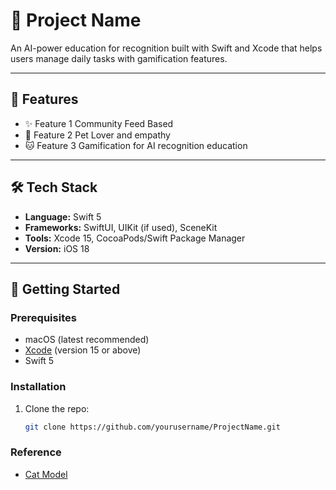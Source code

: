 # 🚀 Project Name
  
An AI-power education for recognition built with Swift and Xcode that helps users manage daily tasks with gamification features.

---

## 📱 Features
- ✨ Feature 1 Community Feed Based
- 🎨 Feature 2 Pet Lover and empathy
- 🐱 Feature 3 Gamification for AI recognition education 

---

## 🛠️ Tech Stack
- **Language:** Swift 5
- **Frameworks:** SwiftUI, UIKit (if used), SceneKit
- **Tools:** Xcode 15, CocoaPods/Swift Package Manager
- **Version:** iOS 18
---

## 🚀 Getting Started

### Prerequisites
- macOS (latest recommended)
- [Xcode](https://developer.apple.com/xcode/) (version 15 or above)
- Swift 5

### Installation
1. Clone the repo:
   ```bash
   git clone https://github.com/yourusername/ProjectName.git


### Reference

- [Cat Model](https://sketchfab.com/3d-models/sphynx-cat-75b24043195a4f32a4a9d9be06f0fb10#download)
